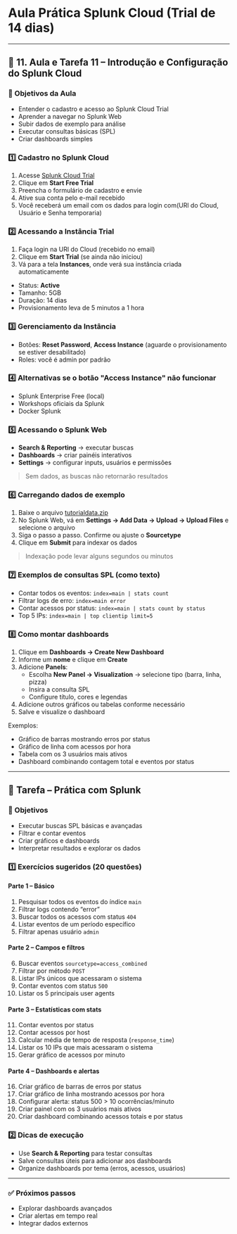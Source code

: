 # Aula Prática Splunk Cloud (Trial de 14 dias)

---

## 📘 11. Aula e Tarefa 11 – Introdução e Configuração do Splunk Cloud

### 🎯 Objetivos da Aula
- Entender o cadastro e acesso ao Splunk Cloud Trial
- Aprender a navegar no Splunk Web
- Subir dados de exemplo para análise
- Executar consultas básicas (SPL)
- Criar dashboards simples

### 1️⃣ Cadastro no Splunk Cloud
1. Acesse [Splunk Cloud Trial](https://www.splunk.com/en_us/download/splunk-cloud.html)  
2. Clique em **Start Free Trial**  
3. Preencha o formulário de cadastro e envie  
4. Ative sua conta pelo e-mail recebido  
5. Você receberá um email com os dados para login com(URl do Cloud, Usuário e Senha temporaria)

### 2️⃣ Acessando a Instância Trial
1. Faça login na URl do Cloud (recebido no email)
2. Clique em **Start Trial** (se ainda não iniciou)  
3. Vá para a tela **Instances**, onde verá sua instância criada automaticamente  
- Status: **Active**  
- Tamanho: 5GB  
- Duração: 14 dias  
- Provisionamento leva de 5 minutos a 1 hora

### 3️⃣ Gerenciamento da Instância
- Botões: **Reset Password**, **Access Instance** (aguarde o provisionamento se estiver desabilitado)  
- Roles: você é admin por padrão  

### 4️⃣ Alternativas se o botão "Access Instance" não funcionar
- Splunk Enterprise Free (local)  
- Workshops oficiais da Splunk  
- Docker Splunk  

### 5️⃣ Acessando o Splunk Web
- **Search & Reporting** → executar buscas  
- **Dashboards** → criar painéis interativos  
- **Settings** → configurar inputs, usuários e permissões  

> Sem dados, as buscas não retornarão resultados  

### 6️⃣ Carregando dados de exemplo
1. Baixe o arquivo [tutorialdata.zip](./tutorialdata.zip) 
2. No Splunk Web, vá em **Settings → Add Data → Upload → Upload Files** e selecione o arquivo  
3. Siga o passo a passo. Confirme ou ajuste o **Sourcetype**  
4. Clique em **Submit** para indexar os dados  

> Indexação pode levar alguns segundos ou minutos  

### 7️⃣ Exemplos de consultas SPL (como texto)
- Contar todos os eventos: `index=main | stats count`  
- Filtrar logs de erro: `index=main error`  
- Contar acessos por status: `index=main | stats count by status`  
- Top 5 IPs: `index=main | top clientip limit=5`  

### 8️⃣ Como montar dashboards
1. Clique em **Dashboards → Create New Dashboard**  
2. Informe um **nome** e clique em **Create**  
3. Adicione **Panels**:  
   - Escolha **New Panel → Visualization** → selecione tipo (barra, linha, pizza)  
   - Insira a consulta SPL  
   - Configure título, cores e legendas  
4. Adicione outros gráficos ou tabelas conforme necessário  
5. Salve e visualize o dashboard  

Exemplos:  
- Gráfico de barras mostrando erros por status  
- Gráfico de linha com acessos por hora  
- Tabela com os 3 usuários mais ativos  
- Dashboard combinando contagem total e eventos por status  

---

## 📘 Tarefa – Prática com Splunk

### 🎯 Objetivos
- Executar buscas SPL básicas e avançadas  
- Filtrar e contar eventos  
- Criar gráficos e dashboards  
- Interpretar resultados e explorar os dados  

### 1️⃣ Exercícios sugeridos (20 questões)
#### Parte 1 – Básico
1. Pesquisar todos os eventos do índice `main`  
2. Filtrar logs contendo “error”  
3. Buscar todos os acessos com status `404`  
4. Listar eventos de um período específico  
5. Filtrar apenas usuário `admin`  

#### Parte 2 – Campos e filtros
6. Buscar eventos `sourcetype=access_combined`  
7. Filtrar por método `POST`  
8. Listar IPs únicos que acessaram o sistema  
9. Contar eventos com status `500`  
10. Listar os 5 principais user agents  

#### Parte 3 – Estatísticas com stats
11. Contar eventos por status  
12. Contar acessos por host  
13. Calcular média de tempo de resposta (`response_time`)  
14. Listar os 10 IPs que mais acessaram o sistema  
15. Gerar gráfico de acessos por minuto  

#### Parte 4 – Dashboards e alertas
16. Criar gráfico de barras de erros por status  
17. Criar gráfico de linha mostrando acessos por hora  
18. Configurar alerta: status 500 > 10 ocorrências/minuto  
19. Criar painel com os 3 usuários mais ativos  
20. Criar dashboard combinando acessos totais e por status  

### 2️⃣ Dicas de execução
- Use **Search & Reporting** para testar consultas  
- Salve consultas úteis para adicionar aos dashboards  
- Organize dashboards por tema (erros, acessos, usuários)  

---

### ✅ Próximos passos
- Explorar dashboards avançados  
- Criar alertas em tempo real  
- Integrar dados externos  

